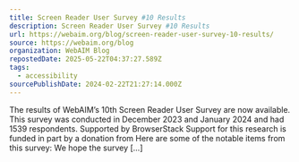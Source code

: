 ```yaml
---
title: Screen Reader User Survey #10 Results
description: Screen Reader User Survey #10 Results
url: https://webaim.org/blog/screen-reader-user-survey-10-results/
source: https://webaim.org/blog
organization: WebAIM Blog
repostedDate: 2025-05-22T04:37:27.589Z
tags:
  - accessibility
sourcePublishDate: 2024-02-22T21:27:14.000Z
---
```


The results of WebAIM’s 10th Screen Reader User Survey are now available. This survey was conducted in December 2023 and January 2024 and had 1539 respondents. Supported by BrowserStack Support for this research is funded in part by a donation from Here are some of the notable items from this survey: We hope the survey \[…\]